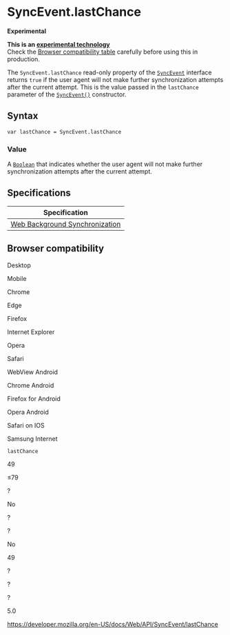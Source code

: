 SyncEvent.lastChance
====================

**Experimental**

**This is an [experimental technology](https://developer.mozilla.org/en-US/docs/MDN/Guidelines/Conventions_definitions#experimental)**  
Check the [Browser compatibility table](#browser_compatibility) carefully before using this in production.

The `SyncEvent.lastChance` read-only property of the [`SyncEvent`](../syncevent) interface returns `true` if the user agent will not make further synchronization attempts after the current attempt. This is the value passed in the `lastChance` parameter of the [`SyncEvent()`](syncevent) constructor.

Syntax
------

    var lastChance = SyncEvent.lastChance

### Value

A [`Boolean`](https://developer.mozilla.org/en-US/docs/Web/JavaScript/Reference/Global_Objects/Boolean) that indicates whether the user agent will not make further synchronization attempts after the current attempt.

Specifications
--------------

<table><thead><tr class="header"><th>Specification</th></tr></thead><tbody><tr class="odd"><td><a href="https://wicg.github.io/background-sync/spec/#sync-event">Web Background Synchronization</a></td></tr></tbody></table>

Browser compatibility
---------------------

Desktop

Mobile

Chrome

Edge

Firefox

Internet Explorer

Opera

Safari

WebView Android

Chrome Android

Firefox for Android

Opera Android

Safari on IOS

Samsung Internet

`lastChance`

49

≤79

?

No

?

?

No

49

?

?

?

5.0

<a href="https://developer.mozilla.org/en-US/docs/Web/API/SyncEvent/lastChance" class="_attribution-link">https://developer.mozilla.org/en-US/docs/Web/API/SyncEvent/lastChance</a>
